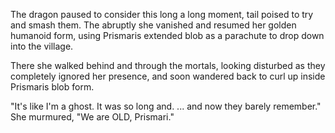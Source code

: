 The dragon paused to consider this long a long moment, tail poised to try and smash them. The abruptly she vanished and resumed her golden humanoid form, using Prismaris extended blob as a parachute to drop down into the village.   

There she walked behind and through the mortals, looking disturbed as they completely ignored her presence, and soon wandered back to curl up inside Prismaris blob form.    

"It's like I'm a ghost. It was so long and. ... and now they barely remember." She murmured, "We are OLD, Prismari."
